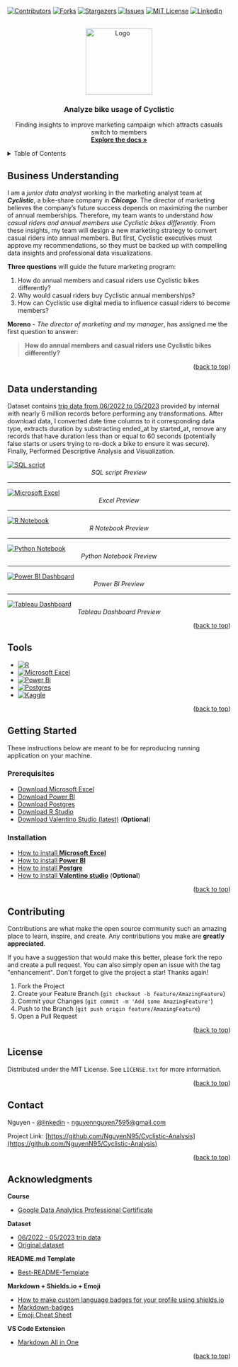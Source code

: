 <a name="readme-top"></a>



<!-- PROJECT SHIELDS -->
[![Contributors][contributors-shield]][contributors-url]
[![Forks][forks-shield]][forks-url]
[![Stargazers][stars-shield]][stars-url]
[![Issues][issues-shield]][issues-url]
[![MIT License][license-shield]][license-url]
[![LinkedIn][linkedin-shield]][linkedin-url]



<!-- PROJECT LOGO -->
<br />
<div align="center">
  <a href="https://github.com/NguyenN95/Cyclistic-Analysis">
    <img src="images/logo.gif" alt="Logo" width="150" height="150">
  </a>

<h3 align="center">Analyze bike usage of Cyclistic</h3>

  <p align="center">
    Finding insights to improve marketing campaign which attracts casuals switch to members
    <br />
    <a href="https://github.com/NguyenN95/Cyclistic-Analysis#readme"><strong>Explore the docs »</strong></a>
  </p>
</div>



<!-- TABLE OF CONTENTS -->
<details>
  <summary>Table of Contents</summary>
  <ol>
    <li>
      <a href="#business-understanding">Business Understanding</a>
    </li>
    <li>
      <a href="#data-understanding">Data Understanding</a>
    </li>
    <li><a href="#tools">Tools</a></li>
    <li>
      <a href="#getting-started">Getting Started</a>
      <ul>
        <li><a href="#prerequisites">Prerequisites</a></li>
        <li><a href="#installation">Installation</a></li>
      </ul>
    </li>
    <li><a href="#contributing">Contributing</a></li>
    <li><a href="#license">License</a></li>
    <li><a href="#contact">Contact</a></li>
    <li><a href="#acknowledgments">Acknowledgments</a></li>
  </ol>
</details>



<!-- ABOUT THE PROJECT -->
## Business Understanding 
I am a *junior data analyst* working in the marketing analyst team at ***Cyclistic***, a bike-share company in ***Chicago***. The director of marketing believes the company’s future success depends on maximizing the number of annual memberships. Therefore, my team wants to understand *how casual riders and annual members use Cyclistic bikes differently*. From these insights, my team will design a new marketing strategy to convert casual riders into annual members. But first, Cyclistic executives must approve my recommendations, so they must be backed up with compelling data insights and professional data visualizations.

**Three questions** will guide the future marketing program:
1. How do annual members and casual riders use Cyclistic bikes differently?
2. Why would casual riders buy Cyclistic annual memberships?
3. How can Cyclistic use digital media to influence casual riders to become members?

**Moreno** - *The director of marketing and my manager*, has assigned me the first question to answer: 
> **How do annual members and casual riders use Cyclistic bikes differently?**

<p align="right">(<a href="#readme-top">back to top</a>)</p>



## Data understanding
Dataset contains [trip data from 06/2022 to 05/2023](https://www.kaggle.com/datasets/nguyenn95/062022-052023-cyclistic-trip-data) provided by internal with nearly 6 million records before performing any transformations. After download data, I converted date time columns to it corresponding data type, extracts duration by substracting ended_at by started_at, remove any records that have duration less than or equal to 60 seconds (potentially false starts or users trying to re-dock a bike to ensure it was secure).
Finally, Performed Descriptive Analysis and Visualization.

<a href="https://github.com/NguyenN95/Cyclistic-Analysis/blob/main/script.sql">
  <img src="images/sql_script.png" alt="SQL script">
</a>
<div align="center">
  <em>SQL script Preview</em>
</div>

---

<a href="https://drive.google.com/file/d/1-QNdF5aBtwqJsOPcQxwb6e3S27pImEuf/view">
  <img src="images/excel.png" alt="Microsoft Excel">
</a>
<div align="center">
  <em>Excel Preview</em>
</div>

---

<a href="https://www.kaggle.com/code/nguyenn95/cyclistic-analysis-using-r">
  <img src="images/r_notebook.png" alt="R Notebook">
</a>
<div align="center">
  <em>R Notebook Preview</em>
</div>

---

<a href="https://www.kaggle.com/code/nguyenn95/cyclistic-analysis-using-python">
  <img src="images/python_notebook.png" alt="Python Notebook">
</a>
<div align="center">
  <em>Python Notebook Preview</em>
</div>

---

<a href="https://drive.google.com/file/d/1-TatybsDLky1I9-46Xt61a5RX6BA0l3W/view">
  <img src="images/powerbi_dashboard.png" alt="Power BI Dashboard">
</a>
<div align="center">
  <em>Power BI Preview</em>
</div>

---

<a href="https://public.tableau.com/app/profile/nguyen.nguyen6937/viz/CyclisticAnalysis_16918599784790/Totaltripsbybiketypeanddaybasedonfilters">
  <img src="images/tableau_dashboard.png" alt="Tableau Dashboard">
</a>
<div align="center">
  <em>Tableau Dashboard Preview</em>
</div>

<p align="right">(<a href="#readme-top">back to top</a>)</p>



## Tools

* [![R][R]][R-url]
* [![Microsoft Excel][Microsoft Excel]][Microsoft-Excel-url]
* [![Power Bi][Power Bi]][Power-Bi-url]
* [![Postgres][Postgres]][Postgres-url]
* [![Kaggle][Kaggle]][Kaggle-url]

<p align="right">(<a href="#readme-top">back to top</a>)</p>



<!-- GETTING STARTED -->
## Getting Started

These instructions below are meant to be for reproducing running application on your machine.

### Prerequisites

* [Download Microsoft Excel][Microsoft-Excel-url]
* [Download Power BI](https://go.microsoft.com/fwlink/?LinkId=2240819&clcid=0x409)
* [Download Postgres](https://www.postgresql.org/download/)
* [Download R Studio](https://posit.co/download/rstudio-desktop/)
* [Download Valentino Studio (latest)][Valentino-download-url] (**Optional**)

### Installation

* [How to install **Microsoft Excel**](https://support.microsoft.com/en-us/office/download-and-install-or-reinstall-microsoft-365-or-office-2021-on-a-pc-or-mac-4414eaaf-0478-48be-9c42-23adc4716658) 
* [How to install **Power BI**](https://learn.microsoft.com/en-us/power-bi/fundamentals/desktop-get-the-desktop)
* [How to install **Postgre**](https://www.postgresqltutorial.com/postgresql-getting-started/install-postgresql/)
* [How to install **Valentino studio**](https://valentina-db.com/docs/dokuwiki/v12/doku.php?id=valentina:products:vstudio:manual:installation) (**Optional**)

<p align="right">(<a href="#readme-top">back to top</a>)</p>



<!-- CONTRIBUTING -->
## Contributing

Contributions are what make the open source community such an amazing place to learn, inspire, and create. Any contributions you make are **greatly appreciated**.

If you have a suggestion that would make this better, please fork the repo and create a pull request. You can also simply open an issue with the tag "enhancement".
Don't forget to give the project a star! Thanks again!

1. Fork the Project
2. Create your Feature Branch (`git checkout -b feature/AmazingFeature`)
3. Commit your Changes (`git commit -m 'Add some AmazingFeature'`)
4. Push to the Branch (`git push origin feature/AmazingFeature`)
5. Open a Pull Request

<p align="right">(<a href="#readme-top">back to top</a>)</p>



<!-- LICENSE -->
## License

Distributed under the MIT License. See `LICENSE.txt` for more information.

<p align="right">(<a href="#readme-top">back to top</a>)</p>



<!-- CONTACT -->
## Contact

Nguyen - [@linkedin][linkedin-url] - nguyennguyen7595@gmail.com

Project Link: [https://github.com/NguyenN95/Cyclistic-Analysis](https://github.com/NguyenN95/Cyclistic-Analysis)

<p align="right">(<a href="#readme-top">back to top</a>)</p>



<!-- ACKNOWLEDGMENTS -->
## Acknowledgments

**Course**

* [Google Data Analytics Professional Certificate](https://www.coursera.org/professional-certificates/google-data-analytics)

**Dataset**

* [06/2022 - 05/2023 trip data](https://www.kaggle.com/datasets/nguyenn95/062022-052023-cyclistic-trip-data)
* [Original dataset](https://divvy-tripdata.s3.amazonaws.com/index.html)

**README.md Template**

* [Best-README-Template](https://github.com/othneildrew/Best-README-Template)

**Markdown + Shields.io + Emoji**

* [How to make custom language badges for your profile using shields.io](https://javascript.plainenglish.io/how-to-make-custom-language-badges-for-your-profile-using-shields-io-d2aeaf016b6b)
* [Markdown-badges](https://github.com/Ileriayo/markdown-badges)
* [Emoji Cheat Sheet](https://www.webfx.com/tools/emoji-cheat-sheet/)

**VS Code Extension**

* [Markdown All in One](https://marketplace.visualstudio.com/items?itemName=yzhang.markdown-all-in-one)

<p align="right">(<a href="#readme-top">back to top</a>)</p>



<!-- MARKDOWN LINKS & IMAGES -->
<!-- https://www.markdownguide.org/basic-syntax/#reference-style-links -->
[contributors-shield]: https://img.shields.io/github/contributors/NguyenN95/Cyclistic-Analysis.svg?style=for-the-badge
[contributors-url]: https://github.com/NguyenN95/Cyclistic-Analysis/graphs/contributors

[forks-shield]: https://img.shields.io/github/forks/NguyenN95/Cyclistic-Analysis.svg?style=for-the-badge
[forks-url]: https://github.com/NguyenN95/Cyclistic-Analysis/network/members

[stars-shield]: https://img.shields.io/github/stars/NguyenN95/Cyclistic-Analysis.svg?style=for-the-badge
[stars-url]: https://github.com/NguyenN95/Cyclistic-Analysis/stargazers

[issues-shield]: https://img.shields.io/github/issues/NguyenN95/Cyclistic-Analysis.svg?style=for-the-badge
[issues-url]: https://github.com/NguyenN95/Cyclistic-Analysis/issues

[license-shield]: https://img.shields.io/github/license/NguyenN95/Cyclistic-Analysis.svg?style=for-the-badge
[license-url]: https://github.com/NguyenN95/Cyclistic-Analysis/blob/master/LICENSE.txt

[linkedin-shield]: https://img.shields.io/badge/-LinkedIn-black.svg?style=for-the-badge&logo=linkedin&colorB=555
[linkedin-url]: https://linkedin.com/in/nguyenn95

[product-screenshot]: images/screenshot.png

[R]: https://img.shields.io/badge/r-%23276DC3.svg?style=for-the-badge&logo=r&logoColor=white
[R-url]: https://www.r-project.org/

[Microsoft Excel]: https://img.shields.io/badge/Microsoft_Excel-217346?style=for-the-badge&logo=microsoft-excel&logoColor=white
[Microsoft-Excel-url]: https://www.microsoft.com/en-us/microsoft-365/excel

[Power Bi]: https://img.shields.io/badge/power_bi-F2C811?style=for-the-badge&logo=powerbi&logoColor=black
[Power-Bi-url]: https://powerbi.microsoft.com/en-us/

[Postgres]: https://img.shields.io/badge/postgres-%23316192.svg?style=for-the-badge&logo=postgresql&logoColor=white
[Postgres-url]: https://www.postgresql.org/

[Kaggle]: https://img.shields.io/badge/Kaggle-035a7d?style=for-the-badge&logo=kaggle&logoColor=white
[Kaggle-url]: https://www.kaggle.com/

[Valentino-download-url]: https://valentina-db.com/en/studio/download
